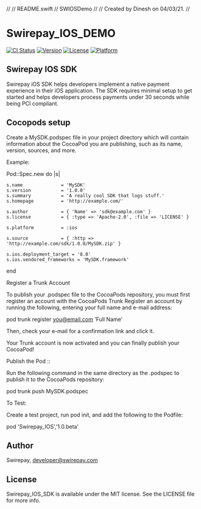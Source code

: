 //
//  README.swift
//  SWIOSDemo
//
//  Created by Dinesh on 04/03/21.
//


# Swirepay_IOS_DEMO

[![CI Status](https://img.shields.io/travis/swirepay/Swirepay_IOS_SDK.svg?style=flat)](https://travis-ci.org/swirepay/Swirepay_IOS_SDK)
[![Version](https://img.shields.io/cocoapods/v/Swirepay_IOS_SDK.svg?style=flat)](https://cocoapods.org/pods/Swirepay_IOS_SDK)
[![License](https://img.shields.io/cocoapods/l/Swirepay_IOS_SDK.svg?style=flat)](https://cocoapods.org/pods/Swirepay_IOS_SDK)
[![Platform](https://img.shields.io/cocoapods/p/Swirepay_IOS_SDK.svg?style=flat)](https://cocoapods.org/pods/Swirepay_IOS_SDK)

## Swirepay IOS SDK

Swirepay iOS SDK helps developers implement a native payment experience in their iOS application. The SDK requires minimal setup to get started and helps developers process payments under 30 seconds while being PCI compliant.


##  Cocopods setup

Create a MySDK.podspec file in your project directory which will contain information about the CocoaPod you are publishing, such as its name, version, sources, and more.

Example:

Pod::Spec.new do |s|  

    s.name              = 'MySDK'
    s.version           = '1.0.0'
    s.summary           = 'A really cool SDK that logs stuff.'
    s.homepage          = 'http://example.com/'

    s.author            = { 'Name' => 'sdk@example.com' }
    s.license           = { :type => 'Apache-2.0', :file => 'LICENSE' }

    s.platform          = :ios
    
    s.source            = { :http => 'http://example.com/sdk/1.0.0/MySDK.zip' }

    s.ios.deployment_target = '8.0'
    s.ios.vendored_frameworks = 'MySDK.framework'
end 

Register a Trunk Account

To publish your .podspec file to the CocoaPods repository, you must first register an account with the CocoaPods Trunk
Register an account by running the following, entering your full name and e-mail address:

pod trunk register you@email.com 'Full Name'  

Then, check your e-mail for a confirmation link and click it.

Your Trunk account is now activated and you can finally publish your CocoaPod!

Publish the Pod ::

Run the following command in the same directory as the .podspec to publish it to the CocoaPods repository:

pod trunk push MySDK.podspec  

To Test:

Create a test project, run pod init, and add the following to the Podfile:

pod 'Swirepay_IOS','1.0.beta'


## Author

Swirepay, developer@swirepay.com

## License

Swirepay_IOS_SDK is available under the MIT license. See the LICENSE file for more info.

